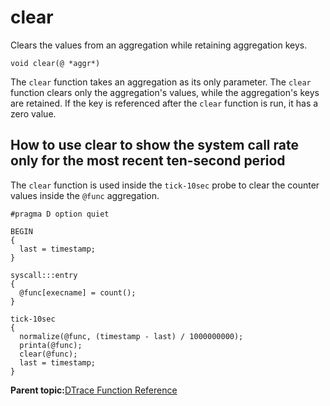 
# clear

Clears the values from an aggregation while retaining aggregation keys.

```nocopybutton
void clear(@ *aggr*)
```

The `clear` function takes an aggregation as its only parameter. The `clear` function clears only the aggregation's values, while the aggregation's keys are retained. If the key is referenced after the `clear` function is run, it has a zero value.

## How to use clear to show the system call rate only for the most recent ten-second period

The `clear` function is used inside the `tick-10sec` probe to clear the counter values inside the `@func` aggregation.

```
#pragma D option quiet

BEGIN
{
  last = timestamp;
}

syscall:::entry
{
  @func[execname] = count();
}

tick-10sec
{
  normalize(@func, (timestamp - last) / 1000000000);
  printa(@func);
  clear(@func);
  last = timestamp;
}
```

**Parent topic:**[DTrace Function Reference](../reference/dtrace_functions.md)

